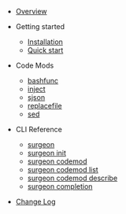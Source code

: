 - [Overview](readme.md)

- Getting started

  - [Installation](install.md)
  - [Quick start](quickstart.md)

- Code Mods

  - [bashfunc](bashfunc.md)
  - [inject](inject.md)
  - [sjson](sjson.md)
  - [replacefile](replacefile.md)
  - [sed](sed.md)

- CLI Reference

  - [surgeon](surgeon.md)
  - [surgeon init](surgeon_init.md)
  - [surgeon codemod](surgeon_codemod.md)
  - [surgeon codemod list](surgeon_codemod_list.md)
  - [surgeon codemod describe](surgeon_codemod_describe.md)
  - [surgeon completion](surgeon_completion.md)

- [Change Log](changelog.md)

